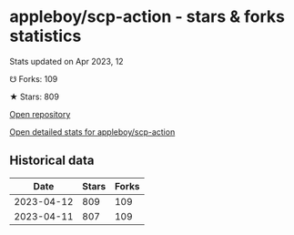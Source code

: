# appleboy/scp-action - stars & forks statistics

Stats updated on Apr 2023, 12

☋ Forks: 109

★ Stars: 809

[Open repository](https://github.com/appleboy/scp-action)

[Open detailed stats for appleboy/scp-action](https://reviewgithub.com/rep/appleboy/scp-action)

## Historical data
| Date | Stars | Forks |
|------|-------|-------|
| 2023-04-12 | 809 | 109 | 
| 2023-04-11 | 807 | 109 | 


